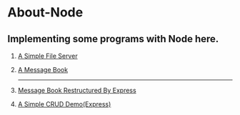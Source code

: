# About-Node

## Implementing some programs with Node here.

1. [A Simple File Server](https://github.com/SanQiG/About-Node/blob/master/File-System/main.js)

2. [A Message Book](https://github.com/SanQiG/About-Node/blob/master/Message-Book/app.js)

   ---

3. [Message Book Restructured By Express](https://github.com/SanQiG/About-Node/blob/master/Message-Book(Express%20Edition)/app.js)

4. [A Simple CRUD Demo(Express)](https://github.com/SanQiG/About-Node/blob/master/CRUD/app.js)

